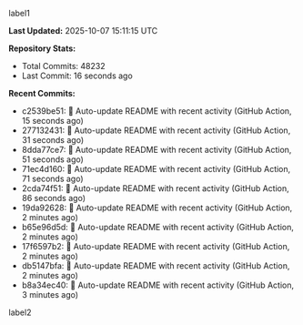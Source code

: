 
label1 
<!-- ACTIVITY_START -->
**Last Updated:** 2025-10-07 15:11:15 UTC

**Repository Stats:**
- Total Commits: 48232
- Last Commit: 16 seconds ago

**Recent Commits:**
- c2539be51: 🤖 Auto-update README with recent activity (GitHub Action, 15 seconds ago)
- 277132431: 🤖 Auto-update README with recent activity (GitHub Action, 31 seconds ago)
- 8dda77ce7: 🤖 Auto-update README with recent activity (GitHub Action, 51 seconds ago)
- 71ec4d160: 🤖 Auto-update README with recent activity (GitHub Action, 71 seconds ago)
- 2cda74f51: 🤖 Auto-update README with recent activity (GitHub Action, 86 seconds ago)
- 19da92628: 🤖 Auto-update README with recent activity (GitHub Action, 2 minutes ago)
- b65e96d5d: 🤖 Auto-update README with recent activity (GitHub Action, 2 minutes ago)
- 17f6597b2: 🤖 Auto-update README with recent activity (GitHub Action, 2 minutes ago)
- db5147bfa: 🤖 Auto-update README with recent activity (GitHub Action, 2 minutes ago)
- b8a34ec40: 🤖 Auto-update README with recent activity (GitHub Action, 3 minutes ago)
<!-- ACTIVITY_END -->

label2
